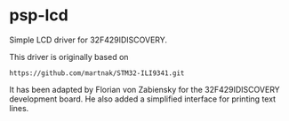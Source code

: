 # psp-lcd
Simple LCD driver for 32F429IDISCOVERY.

This driver is originally based on

    https://github.com/martnak/STM32-ILI9341.git

It has been adapted by Florian von Zabiensky for the 32F429IDISCOVERY development board. He also added a simplified interface for printing text lines.